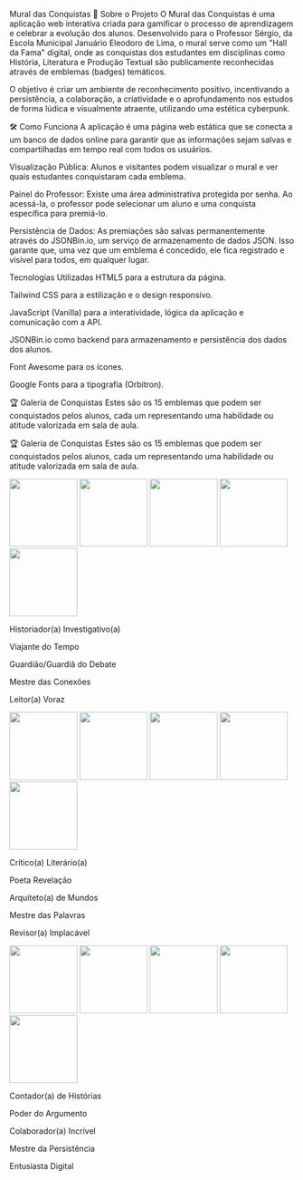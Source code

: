 Mural das Conquistas
🚀 Sobre o Projeto
O Mural das Conquistas é uma aplicação web interativa criada para gamificar o processo de aprendizagem e celebrar a evolução dos alunos. Desenvolvido para o Professor Sérgio, da Escola Municipal Januário Eleodoro de Lima, o mural serve como um "Hall da Fama" digital, onde as conquistas dos estudantes em disciplinas como História, Literatura e Produção Textual são publicamente reconhecidas através de emblemas (badges) temáticos.

O objetivo é criar um ambiente de reconhecimento positivo, incentivando a persistência, a colaboração, a criatividade e o aprofundamento nos estudos de forma lúdica e visualmente atraente, utilizando uma estética cyberpunk.

🛠️ Como Funciona
A aplicação é uma página web estática que se conecta a um banco de dados online para garantir que as informações sejam salvas e compartilhadas em tempo real com todos os usuários.

Visualização Pública: Alunos e visitantes podem visualizar o mural e ver quais estudantes conquistaram cada emblema.

Painel do Professor: Existe uma área administrativa protegida por senha. Ao acessá-la, o professor pode selecionar um aluno e uma conquista específica para premiá-lo.

Persistência de Dados: As premiações são salvas permanentemente através do JSONBin.io, um serviço de armazenamento de dados JSON. Isso garante que, uma vez que um emblema é concedido, ele fica registrado e visível para todos, em qualquer lugar.

Tecnologias Utilizadas
HTML5 para a estrutura da página.

Tailwind CSS para a estilização e o design responsivo.

JavaScript (Vanilla) para a interatividade, lógica da aplicação e comunicação com a API.

JSONBin.io como backend para armazenamento e persistência dos dados dos alunos.

Font Awesome para os ícones.

Google Fonts para a tipografia (Orbitron).

🏆 Galeria de Conquistas
Estes são os 15 emblemas que podem ser conquistados pelos alunos, cada um representando uma habilidade ou atitude valorizada em sala de aula.


🏆 Galeria de Conquistas
Estes são os 15 emblemas que podem ser conquistados pelos alunos, cada um representando uma habilidade ou atitude valorizada em sala de aula.

<img src="https://oda.nekoweb.org/badges/Gemini_Generated_Image_1o0oh11o0oh11o0o.png" width="120">

<img src="https://oda.nekoweb.org/badges/Gemini_Generated_Image_23uuf123uuf123uu.png" width="120">

<img src="https://oda.nekoweb.org/badges/Gemini_Generated_Image_3od0ct3od0ct3od0.png" width="120">

<img src="https://oda.nekoweb.org/badges/Gemini_Generated_Image_7fue387fue387fue.png" width="120">

<img src="https://oda.nekoweb.org/badges/Gemini_Generated_Image_8rl7cd8rl7cd8rl7.png" width="120">

Historiador(a) Investigativo(a)

Viajante do Tempo

Guardião/Guardiã do Debate

Mestre das Conexões

Leitor(a) Voraz

<img src="https://oda.nekoweb.org/badges/Gemini_Generated_Image_dkxxrpdkxxrpdkxx.png" width="120">

<img src="https://oda.nekoweb.org/badges/Gemini_Generated_Image_gu9j15gu9j15gu9j.png" width="120">

<img src="https://oda.nekoweb.org/badges/Gemini_Generated_Image_iv4loriv4loriv4l.png" width="120">

<img src="https://oda.nekoweb.org/badges/Gemini_Generated_Image_oe7724oe7724oe77.png" width="120">

<img src="https://oda.nekoweb.org/badges/Gemini_Generated_Image_pal527pal527pal5.png" width="120">

Crítico(a) Literário(a)

Poeta Revelação

Arquiteto(a) de Mundos

Mestre das Palavras

Revisor(a) Implacável

<img src="https://oda.nekoweb.org/badges/Gemini_Generated_Image_par0fppar0fppar0.png" width="120">

<img src="https://oda.nekoweb.org/badges/Gemini_Generated_Image_rntrmmrntrmmrntr.png" width="120">

<img src="https://oda.nekoweb.org/badges/Gemini_Generated_Image_uo499wuo499wuo49.png" width="120">

<img src="https://oda.nekoweb.org/badges/Gemini_Generated_Image_wts3jewts3jewts3.png" width="120">

<img src="https://oda.nekoweb.org/badges/Gemini_Generated_Image_yg4ur4yg4ur4yg4u.png" width="120">

Contador(a) de Histórias

Poder do Argumento

Colaborador(a) Incrível

Mestre da Persistência

Entusiasta Digital

